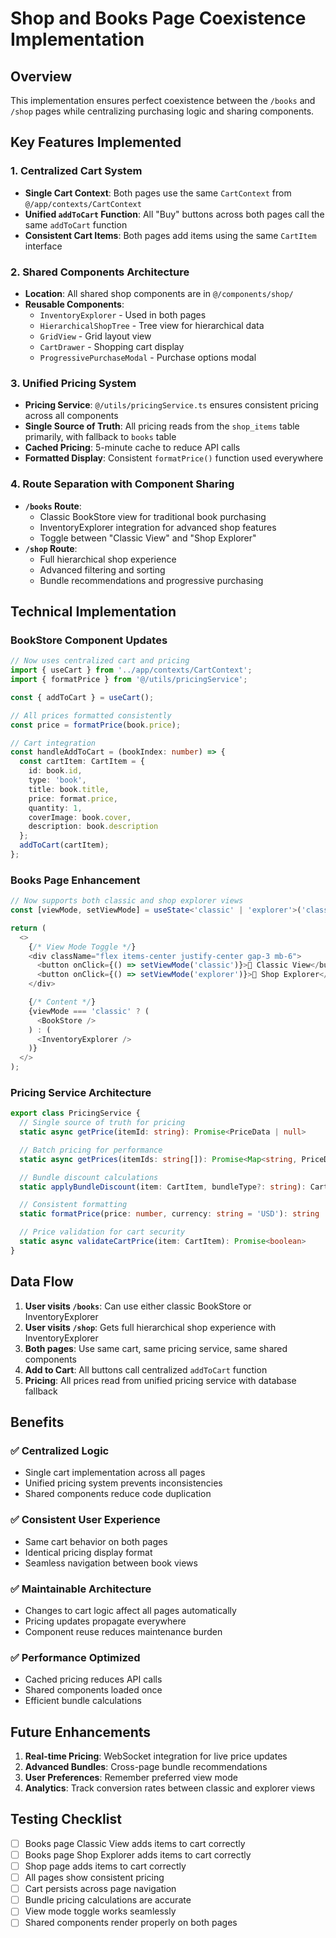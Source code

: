 # Shop and Books Page Coexistence Implementation

## Overview
This implementation ensures perfect coexistence between the `/books` and `/shop` pages while centralizing purchasing logic and sharing components.

## Key Features Implemented

### 1. Centralized Cart System
- **Single Cart Context**: Both pages use the same `CartContext` from `@/app/contexts/CartContext`
- **Unified `addToCart` Function**: All "Buy" buttons across both pages call the same `addToCart` function
- **Consistent Cart Items**: Both pages add items using the same `CartItem` interface

### 2. Shared Components Architecture
- **Location**: All shared shop components are in `@/components/shop/`
- **Reusable Components**: 
  - `InventoryExplorer` - Used in both pages
  - `HierarchicalShopTree` - Tree view for hierarchical data
  - `GridView` - Grid layout view
  - `CartDrawer` - Shopping cart display
  - `ProgressivePurchaseModal` - Purchase options modal

### 3. Unified Pricing System
- **Pricing Service**: `@/utils/pricingService.ts` ensures consistent pricing across all components
- **Single Source of Truth**: All pricing reads from the `shop_items` table primarily, with fallback to `books` table
- **Cached Pricing**: 5-minute cache to reduce API calls
- **Formatted Display**: Consistent `formatPrice()` function used everywhere

### 4. Route Separation with Component Sharing
- **`/books` Route**: 
  - Classic BookStore view for traditional book purchasing
  - InventoryExplorer integration for advanced shop features
  - Toggle between "Classic View" and "Shop Explorer"
- **`/shop` Route**:
  - Full hierarchical shop experience
  - Advanced filtering and sorting
  - Bundle recommendations and progressive purchasing

## Technical Implementation

### BookStore Component Updates
```typescript
// Now uses centralized cart and pricing
import { useCart } from '../app/contexts/CartContext';
import { formatPrice } from '@/utils/pricingService';

const { addToCart } = useCart();

// All prices formatted consistently
const price = formatPrice(book.price);

// Cart integration
const handleAddToCart = (bookIndex: number) => {
  const cartItem: CartItem = {
    id: book.id,
    type: 'book',
    title: book.title,
    price: format.price,
    quantity: 1,
    coverImage: book.cover,
    description: book.description
  };
  addToCart(cartItem);
};
```

### Books Page Enhancement
```typescript
// Now supports both classic and shop explorer views
const [viewMode, setViewMode] = useState<'classic' | 'explorer'>('classic');

return (
  <>
    {/* View Mode Toggle */}
    <div className="flex items-center justify-center gap-3 mb-6">
      <button onClick={() => setViewMode('classic')}>📖 Classic View</button>
      <button onClick={() => setViewMode('explorer')}>🌳 Shop Explorer</button>
    </div>

    {/* Content */}
    {viewMode === 'classic' ? (
      <BookStore />
    ) : (
      <InventoryExplorer />
    )}
  </>
);
```

### Pricing Service Architecture
```typescript
export class PricingService {
  // Single source of truth for pricing
  static async getPrice(itemId: string): Promise<PriceData | null>

  // Batch pricing for performance
  static async getPrices(itemIds: string[]): Promise<Map<string, PriceData>>

  // Bundle discount calculations
  static applyBundleDiscount(item: CartItem, bundleType?: string): CartItem

  // Consistent formatting
  static formatPrice(price: number, currency: string = 'USD'): string

  // Price validation for cart security
  static async validateCartPrice(item: CartItem): Promise<boolean>
}
```

## Data Flow

1. **User visits `/books`**: Can use either classic BookStore or InventoryExplorer
2. **User visits `/shop`**: Gets full hierarchical shop experience with InventoryExplorer
3. **Both pages**: Use same cart, same pricing service, same shared components
4. **Add to Cart**: All buttons call centralized `addToCart` function
5. **Pricing**: All prices read from unified pricing service with database fallback

## Benefits

### ✅ Centralized Logic
- Single cart implementation across all pages
- Unified pricing system prevents inconsistencies
- Shared components reduce code duplication

### ✅ Consistent User Experience
- Same cart behavior on both pages
- Identical pricing display format
- Seamless navigation between book views

### ✅ Maintainable Architecture
- Changes to cart logic affect all pages automatically
- Pricing updates propagate everywhere
- Component reuse reduces maintenance burden

### ✅ Performance Optimized
- Cached pricing reduces API calls
- Shared components loaded once
- Efficient bundle calculations

## Future Enhancements

1. **Real-time Pricing**: WebSocket integration for live price updates
2. **Advanced Bundles**: Cross-page bundle recommendations
3. **User Preferences**: Remember preferred view mode
4. **Analytics**: Track conversion rates between classic and explorer views

## Testing Checklist

- [ ] Books page Classic View adds items to cart correctly
- [ ] Books page Shop Explorer adds items to cart correctly  
- [ ] Shop page adds items to cart correctly
- [ ] All pages show consistent pricing
- [ ] Cart persists across page navigation
- [ ] Bundle pricing calculations are accurate
- [ ] View mode toggle works seamlessly
- [ ] Shared components render properly on both pages
